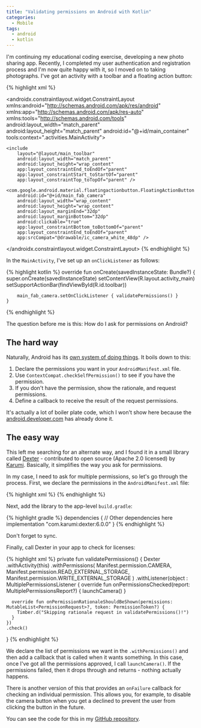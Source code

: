 ```yaml
---
title: "Validating permissions on Android with Kotlin"
categories:
  - Mobile
tags:
  - android
  - kotlin
---
```


I'm continuing my educational coding exercise, developing a new photo sharing app.  Recently, I completed my user authentication and registration process and I'm now quite happy with it, so I moved on to taking photographs.  I've got an activity with a toolbar and a floating action button:

{% highlight xml %}
<?xml version="1.0" encoding="utf-8"?>
<androidx.constraintlayout.widget.ConstraintLayout xmlns:android="http://schemas.android.com/apk/res/android"
    xmlns:app="http://schemas.android.com/apk/res-auto"
    xmlns:tools="http://schemas.android.com/tools"
    android:layout_width="match_parent"
    android:layout_height="match_parent"
    android:id="@+id/main_container"
    tools:context=".activities.MainActivity">

    <include
        layout="@layout/main_toolbar"
        android:layout_width="match_parent"
        android:layout_height="wrap_content"
        app:layout_constraintEnd_toEndOf="parent"
        app:layout_constraintStart_toStartOf="parent"
        app:layout_constraintTop_toTopOf="parent" />

    <com.google.android.material.floatingactionbutton.FloatingActionButton
        android:id="@+id/main_fab_camera"
        android:layout_width="wrap_content"
        android:layout_height="wrap_content"
        android:layout_marginEnd="32dp"
        android:layout_marginBottom="32dp"
        android:clickable="true"
        app:layout_constraintBottom_toBottomOf="parent"
        app:layout_constraintEnd_toEndOf="parent"
        app:srcCompat="@drawable/ic_camera_white_48dp" />

</androidx.constraintlayout.widget.ConstraintLayout>
{% endhighlight %}

In the `MainActivity`, I've set up an `onClickListener` as follows:

{% highlight kotlin %}
    override fun onCreate(savedInstanceState: Bundle?) {
        super.onCreate(savedInstanceState)
        setContentView(R.layout.activity_main)
        setSupportActionBar(findViewById(R.id.toolbar))

        main_fab_camera.setOnClickListener { validatePermissions() }
    }
{% endhighlight %}

The question before me is this: How do I ask for permissions on Android?

## The hard way

Naturally, Android has its [own system of doing things](https://developer.android.com/training/permissions/requesting).  It boils down to this:

1. Declare the permissions you want in your `AndroidManifest.xml` file.
2. Use `ContextCompat.checkSelfPermission()` to see if you have the permission.
3. If you don't have the permission, show the rationale, and request permissions.
4. Define a callback to receive the result of the request permissions.

It's actually a lot of boiler plate code, which I won't show here because the [android.developer.com](https://developer.android.com/training/permissions/requesting) has already done it.

## The easy way

This left me searching for an alternate way, and I found it in a small library called [Dexter](https://github.com/Karumi/Dexter) - contributed to open source (Apache 2.0 licensed) by [Karumi](http://karumi.com).  Basically, it simplifies the way you ask for permissions.

In my case, I need to ask for multiple permissions, so let's go through the process.  First, we declare the permissions in the `AndroidManifest.xml` file:

{% highlight xml %}
    <uses-permission android:name="android.permission.CAMERA" />
    <uses-permission android:name="android.permission.READ_EXTERNAL_STORAGE" />
    <uses-permission android:name="android.permission.WRITE_EXTERNAL_STORAGE" />
{% endhighlight %}

Next, add the library to the app-level `build.gradle`:

{% highlight gradle %}
dependencies {
    // Other dependencies here
    implementation "com.karumi:dexter:6.0.0"
}
{% endhighlight %}

Don't forget to sync.

Finally, call Dexter in your app to check for licenses:

{% highlight xml %}
private fun validatePermissions() {
  Dexter
    .withActivity(this)
    .withPermissions(
      Manifest.permission.CAMERA,
      Manifest.permission.READ_EXTERNAL_STORAGE,
      Manifest.permission.WRITE_EXTERNAL_STORAGE
    )
    .withListener(object : MultiplePermissionsListener {
      override fun onPermissionsChecked(report: MultiplePermissionsReport?) {
        launchCamera()
      }

      override fun onPermissionRationaleShouldBeShown(permissions: MutableList<PermissionRequest>?, token: PermissionToken?) {
        Timber.d("Skipping rationale request in validatePermissions()!")
      }
    })
    .check()
}
{% endhighlight %}

We declare the list of permissions we want in the `.withPermissions()` and then add a callback that is called when it wants something.  In this case, once I've got all the permissions approved, I call `launchCamera()`.  If the permissions failed, then it drops through and returns - nothing actually happens.

There is another version of this that provides an `onFailure` callback for checking an individual permission.  This allows you, for example, to disable the camera button when you get a declined to prevent the user from clicking the button in the future.

You can see the code for this in my [GitHub repository](https://github.com/adrianhall/tailwind-photos/tree/7oct2019).
